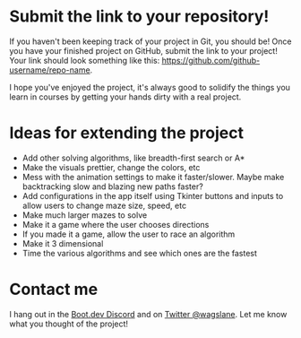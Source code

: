 # Submit the link to your repository!

If you haven't been keeping track of your project in Git, you should be! Once you have your finished project on GitHub, submit the link to your project! Your link should look something like this: https://github.com/github-username/repo-name.

I hope you've enjoyed the project, it's always good to solidify the things you learn in courses by getting your hands dirty with a real project.

# Ideas for extending the project

*    Add other solving algorithms, like breadth-first search or A*
*    Make the visuals prettier, change the colors, etc
*    Mess with the animation settings to make it faster/slower. Maybe make backtracking slow and blazing new paths faster?
*    Add configurations in the app itself using Tkinter buttons and inputs to allow users to change maze size, speed, etc
*    Make much larger mazes to solve
*    Make it a game where the user chooses directions
*    If you made it a game, allow the user to race an algorithm
*    Make it 3 dimensional
*    Time the various algorithms and see which ones are the fastest

# Contact me

I hang out in the [Boot.dev Discord](https://discord.gg/EEkFwbv) and on [Twitter @wagslane](https://twitter.com/wagslane). Let me know what you thought of the project!
